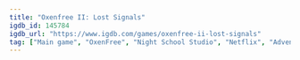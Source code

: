 ```yaml
---
title: "Oxenfree II: Lost Signals"
igdb_id: 145784
igdb_url: "https://www.igdb.com/games/oxenfree-ii-lost-signals"
tag: ["Main game", "OxenFree", "Night School Studio", "Netflix", "Adventure", "Indie", "Single player", "Side view", "Fantasy", "Science fiction", "Horror", "Drama"]
---
```


